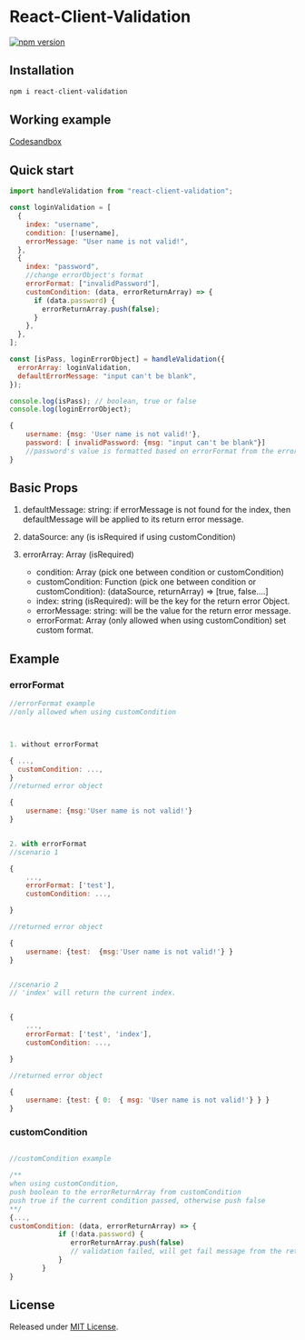 # React-Client-Validation

[![npm version](https://badge.fury.io/js/react-client-validation.svg)](https://badge.fury.io/js/react-client-validation)

## Installation

```js
npm i react-client-validation
```

## Working example

[Codesandbox](https://codesandbox.io/s/react-client-validarion-example-zo1gr3?file=/src/App.js)

## Quick start

```js
import handleValidation from "react-client-validation";

const loginValidation = [
  {
    index: "username",
    condition: [!username],
    errorMessage: "User name is not valid!",
  },
  {
    index: "password",
    //change errorObject's format
    errorFormat: ["invalidPassword"],
    customCondition: (data, errorReturnArray) => {
      if (data.password) {
        errorReturnArray.push(false);
      }
    },
  },
];

const [isPass, loginErrorObject] = handleValidation({
  errorArray: loginValidation,
  defaultErrorMessage: "input can't be blank",
});
```

```js
console.log(isPass); // boolean, true or false
console.log(loginErrorObject);

{
    username: {msg: 'User name is not valid!'},
    password: [ invalidPassword: {msg: "input can't be blank"}]
    //password's value is formatted based on errorFormat from the errorArray
}
```

## Basic Props

1. defaultMessage: string: if errorMessage is not found for the index, then defaultMessage will be applied to its return error message.

2. dataSource: any (is isRequired if using customCondition)

3. errorArray: Array (isRequired)
   - condition: Array (pick one between condition or customCondition)
   - customCondition: Function (pick one between condition or customCondition): (dataSource, returnArray) => [true, false....]
   - index: string (isRequired): will be the key for the return error Object.
   - errorMessage: string: will be the value for the return error message.
   - errorFormat: Array (only allowed when using customCondition) set custom format.

## Example

### errorFormat

```js
//errorFormat example
//only allowed when using customCondition



1. without errorFormat

{ ...,
  customCondition: ...,
}
//returned error object

{
    username: {msg:'User name is not valid!'}
}


2. with errorFormat
//scenario 1

{
    ...,
    errorFormat: ['test'],
    customCondition: ...,

}

//returned error object

{
    username: {test:  {msg:'User name is not valid!'} }
}


//scenario 2
// 'index' will return the current index.


{
    ...,
    errorFormat: ['test', 'index'],
    customCondition: ...,

}

//returned error object

{
    username: {test: { 0:  { msg: 'User name is not valid!'} } }
}

```

### customCondition

```js

//customCondition example

/**
when using customCondition,
push boolean to the errorReturnArray from customCondition
push true if the current condition passed, otherwise push false
**/
{...,
customCondition: (data, errorReturnArray) => {
            if (!data.password) {
               errorReturnArray.push(false)
               // validation failed, will get fail message from the return error object
            }
        }
}
```

## License

Released under [MIT License](LICENSE.md).
